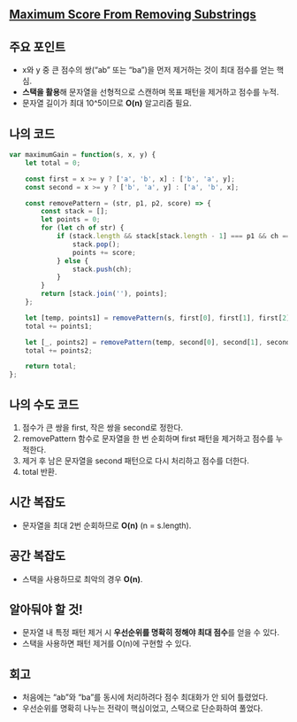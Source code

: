 ## [**Maximum Score From Removing Substrings**](https://leetcode.com/problems/maximum-score-from-removing-substrings/)

## 주요 포인트

- x와 y 중 큰 점수의 쌍(“ab” 또는 “ba”)을 먼저 제거하는 것이 최대 점수를 얻는 핵심.
- **스택을 활용**해 문자열을 선형적으로 스캔하며 목표 패턴을 제거하고 점수를 누적.
- 문자열 길이가 최대 10^5이므로 **O(n)** 알고리즘 필요.

## 나의 코드

```jsx
var maximumGain = function(s, x, y) {
    let total = 0;

    const first = x >= y ? ['a', 'b', x] : ['b', 'a', y];
    const second = x >= y ? ['b', 'a', y] : ['a', 'b', x];

    const removePattern = (str, p1, p2, score) => {
        const stack = [];
        let points = 0;
        for (let ch of str) {
            if (stack.length && stack[stack.length - 1] === p1 && ch === p2) {
                stack.pop();
                points += score;
            } else {
                stack.push(ch);
            }
        }
        return [stack.join(''), points];
    };

    let [temp, points1] = removePattern(s, first[0], first[1], first[2]);
    total += points1;

    let [_, points2] = removePattern(temp, second[0], second[1], second[2]);
    total += points2;

    return total;
};
```

## 나의 수도 코드

1. 점수가 큰 쌍을 first, 작은 쌍을 second로 정한다.
2. removePattern 함수로 문자열을 한 번 순회하며 first 패턴을 제거하고 점수를 누적한다.
3. 제거 후 남은 문자열을 second 패턴으로 다시 처리하고 점수를 더한다.
4. total 반환.

## **시간 복잡도**

- 문자열을 최대 2번 순회하므로 **O(n)** (n = s.length).

## **공간 복잡도**

- 스택을 사용하므로 최악의 경우 **O(n)**.

## 알아둬야 할 것!

- 문자열 내 특정 패턴 제거 시 **우선순위를 명확히 정해야 최대 점수**를 얻을 수 있다.
- 스택을 사용하면 패턴 제거를 O(n)에 구현할 수 있다.

## 회고

- 처음에는 “ab”와 “ba”를 동시에 처리하려다 점수 최대화가 안 되어 틀렸었다.
- 우선순위를 명확히 나누는 전략이 핵심이었고, 스택으로 단순화하여 풀었다.
